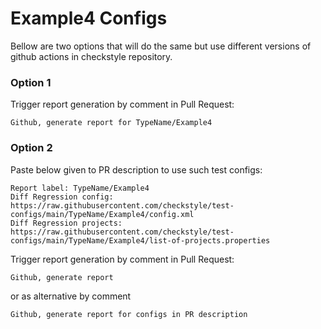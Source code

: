 # Example4 Configs

Bellow are two options that will do the same but use different versions
of github actions in checkstyle repository.


### Option 1
Trigger report generation by comment in Pull Request:
```
Github, generate report for TypeName/Example4
```

### Option 2

Paste below given to PR description to use such test configs:
```
Report label: TypeName/Example4
Diff Regression config: https://raw.githubusercontent.com/checkstyle/test-configs/main/TypeName/Example4/config.xml
Diff Regression projects: https://raw.githubusercontent.com/checkstyle/test-configs/main/TypeName/Example4/list-of-projects.properties
```

Trigger report generation by comment in Pull Request:
```
Github, generate report
```
or as alternative by comment
```
Github, generate report for configs in PR description
```
